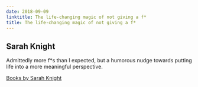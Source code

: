 ```yaml
---
date: 2018-09-09
linktitle: The life-changing magic of not giving a f*
title: The life-changing magic of not giving a f*
---
```


## Sarah Knight

Admittedly more f*s than I expected, but a humorous nudge towards putting life into a more meaningful perspective.

[Books by Sarah Knight](https://www.amazon.co.uk/Books-Sarah-Knight/s?ie=UTF8&page=1&rh=n%3A266239%2Cp_27%3ASarah%20Knight)
